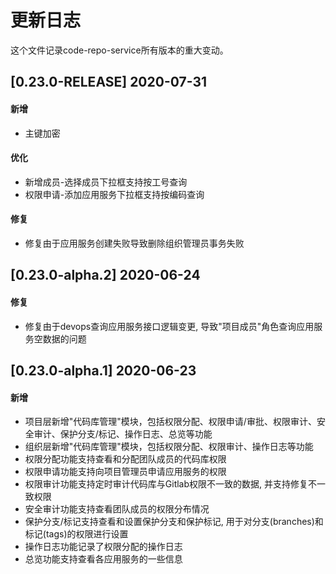 # 更新日志
这个文件记录code-repo-service所有版本的重大变动。

## [0.23.0-RELEASE] 2020-07-31

#### 新增
- 主键加密

#### 优化
- 新增成员-选择成员下拉框支持按工号查询
- 权限申请-添加应用服务下拉框支持按编码查询

#### 修复
- 修复由于应用服务创建失败导致删除组织管理员事务失败

## [0.23.0-alpha.2] 2020-06-24

#### 修复
- 修复由于devops查询应用服务接口逻辑变更, 导致"项目成员"角色查询应用服务空数据的问题

## [0.23.0-alpha.1] 2020-06-23

#### 新增
- 项目层新增"代码库管理"模块，包括权限分配、权限申请/审批、权限审计、安全审计、保护分支/标记、操作日志、总览等功能
- 组织层新增"代码库管理"模块，包括权限分配、权限审计、操作日志等功能
- 权限分配功能支持查看和分配团队成员的代码库权限
- 权限申请功能支持向项目管理员申请应用服务的权限
- 权限审计功能支持定时审计代码库与Gitlab权限不一致的数据, 并支持修复不一致权限
- 安全审计功能支持查看团队成员的权限分布情况
- 保护分支/标记支持查看和设置保护分支和保护标记, 用于对分支(branches)和标记(tags)的权限进行设置
- 操作日志功能记录了权限分配的操作日志
- 总览功能支持查看各应用服务的一些信息